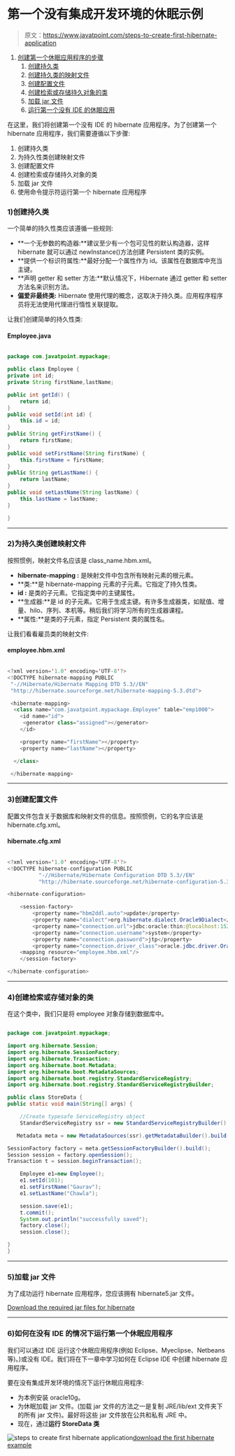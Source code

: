 # 第一个没有集成开发环境的休眠示例

> 原文：<https://www.javatpoint.com/steps-to-create-first-hibernate-application>

1.  [创建第一个休眠应用程序的步骤](#)
    1.  [创建持久类](#step1)
    2.  [创建持久类的映射文件](#step2)
    3.  [创建配置文件](#step3)
    4.  [创建检索或存储持久对象的类](#step4)
    5.  [加载 jar 文件](#step5)
    6.  [运行第一个没有 IDE 的休眠应用](#step6)

在这里，我们将创建第一个没有 IDE 的 hibernate 应用程序。为了创建第一个 hibernate 应用程序，我们需要遵循以下步骤:

1.  创建持久类
2.  为持久性类创建映射文件
3.  创建配置文件
4.  创建检索或存储持久对象的类
5.  加载 jar 文件
6.  使用命令提示符运行第一个 hibernate 应用程序

### 1)创建持久类

一个简单的持久性类应该遵循一些规则:

*   **一个无参数的构造器:**建议至少有一个包可见性的默认构造器，这样 hibernate 就可以通过 newInstance()方法创建 Persistent 类的实例。
*   **提供一个标识符属性:**最好分配一个属性作为 id。该属性在数据库中充当主键。
*   **声明 getter 和 setter 方法:**默认情况下，Hibernate 通过 getter 和 setter 方法名来识别方法。
*   **偏爱非最终类:** Hibernate 使用代理的概念，这取决于持久类。应用程序程序员将无法使用代理进行惰性关联提取。

让我们创建简单的持久性类:

#### Employee.java

```java

package com.javatpoint.mypackage;

public class Employee {
private int id;
private String firstName,lastName;

public int getId() {
	return id;
}
public void setId(int id) {
	this.id = id;
}
public String getFirstName() {
	return firstName;
}
public void setFirstName(String firstName) {
	this.firstName = firstName;
}
public String getLastName() {
	return lastName;
}
public void setLastName(String lastName) {
	this.lastName = lastName;
}

}

```

* * *

### 2)为持久类创建映射文件

按照惯例，映射文件名应该是 class_name.hbm.xml。

*   **hibernate-mapping :** 是映射文件中包含所有映射元素的根元素。
*   **类:**是 hibernate-mapping 元素的子元素。它指定了持久性类。
*   **id :** 是类的子元素。它指定类中的主键属性。
*   **生成器:**是 id 的子元素。它用于生成主键。有许多生成器类，如赋值、增量、hilo、序列、本机等。稍后我们将学习所有的生成器课程。
*   **属性:**是类的子元素，指定 Persistent 类的属性名。

让我们看看雇员类的映射文件:

#### employee.hbm.xml

```java

<?xml version='1.0' encoding='UTF-8'?>
<!DOCTYPE hibernate-mapping PUBLIC
 "-//Hibernate/Hibernate Mapping DTD 5.3//EN"
 "http://hibernate.sourceforge.net/hibernate-mapping-5.3.dtd">

 <hibernate-mapping>
  <class name="com.javatpoint.mypackage.Employee" table="emp1000">
    <id name="id">
     <generator class="assigned"></generator>
    </id>

    <property name="firstName"></property>
    <property name="lastName"></property>

  </class>

 </hibernate-mapping>

```

* * *

### 3)创建配置文件

配置文件包含关于数据库和映射文件的信息。按照惯例，它的名字应该是 hibernate.cfg.xml。

#### hibernate.cfg.xml

```java

<?xml version='1.0' encoding='UTF-8'?>
<!DOCTYPE hibernate-configuration PUBLIC
          "-//Hibernate/Hibernate Configuration DTD 5.3//EN"
          "http://hibernate.sourceforge.net/hibernate-configuration-5.3.dtd">

<hibernate-configuration>

    <session-factory>
        <property name="hbm2ddl.auto">update</property>
        <property name="dialect">org.hibernate.dialect.Oracle9Dialect</property>
        <property name="connection.url">jdbc:oracle:thin:@localhost:1521:xe</property>
        <property name="connection.username">system</property>
        <property name="connection.password">jtp</property>
        <property name="connection.driver_class">oracle.jdbc.driver.OracleDriver</property>
    <mapping resource="employee.hbm.xml"/>
    </session-factory>

</hibernate-configuration>

```

* * *

### 4)创建检索或存储对象的类

在这个类中，我们只是将 employee 对象存储到数据库中。

```java

package com.javatpoint.mypackage;  

import org.hibernate.Session;  
import org.hibernate.SessionFactory;  
import org.hibernate.Transaction;
import org.hibernate.boot.Metadata;
import org.hibernate.boot.MetadataSources;
import org.hibernate.boot.registry.StandardServiceRegistry;
import org.hibernate.boot.registry.StandardServiceRegistryBuilder;

public class StoreData {  
public static void main(String[] args) {  

	//Create typesafe ServiceRegistry object  
	StandardServiceRegistry ssr = new StandardServiceRegistryBuilder().configure("hibernate.cfg.xml").build();

   Metadata meta = new MetadataSources(ssr).getMetadataBuilder().build();

SessionFactory factory = meta.getSessionFactoryBuilder().build();
Session session = factory.openSession();
Transaction t = session.beginTransaction(); 

    Employee e1=new Employee();  
    e1.setId(101);  
    e1.setFirstName("Gaurav");  
    e1.setLastName("Chawla");  

    session.save(e1);
	t.commit();
    System.out.println("successfully saved");  
	factory.close();
    session.close();  

}  
} 

```

* * *

### 5)加载 jar 文件

为了成功运行 hibernate 应用程序，您应该拥有 hibernate5.jar 文件。

[Download the required jar files for hibernate](src/hb/hibernatejar.zip)

* * *

### 6)如何在没有 IDE 的情况下运行第一个休眠应用程序

我们可以通过 IDE 运行这个休眠应用程序(例如 Eclipse、Myeclipse、Netbeans 等)。)或没有 IDE。我们将在下一章中学习如何在 Eclipse IDE 中创建 hibernate 应用程序。

要在没有集成开发环境的情况下运行休眠应用程序:

*   为本例安装 oracle10g。
*   为休眠加载 jar 文件。(加载 jar 文件的方法之一是复制 JRE/lib/ext 文件夹下的所有 jar 文件)。最好将这些 jar 文件放在公共和私有 JRE 中。
*   现在，通过**运行 StoreData 类**

![steps to create first hibernate application](../img/de32c374ae48bd7193a1a218f8ef2fda.png)[download the first hibernate example](src/hb/first.zip)